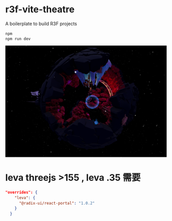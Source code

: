 <!--
 * @Descripttion: 
 * @version: Chevalier
 * @Author: 
 * @Date: 2024-08-19 09:18:36
 * @LastEditors: Chevalier
 * @LastEditTime: 2024-08-19 15:59:02
-->
# r3f-vite-theatre
A boilerplate to build R3F projects

```
npm
npm run dev
```


![image](./res.png)


# leva threejs >155 , leva .35 需要
```json
"overrides": {
    "leva": {
      "@radix-ui/react-portal": "1.0.2"
    }
  }
```
